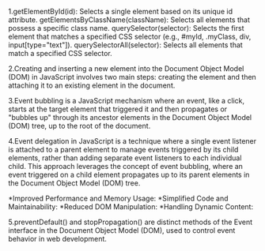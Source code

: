 1.getElementById(id): Selects a single element based on its unique id attribute.
getElementsByClassName(className): Selects all elements that possess a specific class name.
querySelector(selector): Selects the first element that matches a specified CSS selector (e.g., #myId, .myClass, div, input[type="text"]).
querySelectorAll(selector): Selects all elements that match a specified CSS selector.



2.Creating and inserting a new element into the Document Object Model (DOM) in JavaScript involves two main steps: creating the element and then attaching it to an existing element in the document.


3.Event bubbling is a JavaScript mechanism where an event, like a click, starts at the target element that triggered it and then propagates or "bubbles up" through its ancestor elements in the Document Object Model (DOM) tree, up to the root of the document.


4.Event delegation in JavaScript is a technique where a single event listener is attached to a parent element to manage events triggered by its child elements, rather than adding separate event listeners to each individual child. This approach leverages the concept of event bubbling, where an event triggered on a child element propagates up to its parent elements in the Document Object Model (DOM) tree. 

*Improved Performance and Memory Usage:
*Simplified Code and Maintainability:
*Reduced DOM Manipulation:
*Handling Dynamic Content:


5.preventDefault() and stopPropagation() are distinct methods of the Event interface in the Document Object Model (DOM), used to control event behavior in web development.